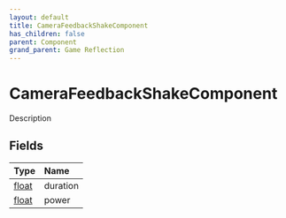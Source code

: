 ```yaml
---
layout: default
title: CameraFeedbackShakeComponent
has_children: false
parent: Component
grand_parent: Game Reflection
---
```

# CameraFeedbackShakeComponent
Description 

## Fields

| Type | Name |
|:----------|:--------------|
| [float](/riftbreaker-wiki/docs/game-reflection/components/float/) | duration |
| [float](/riftbreaker-wiki/docs/game-reflection/components/float/) | power |

